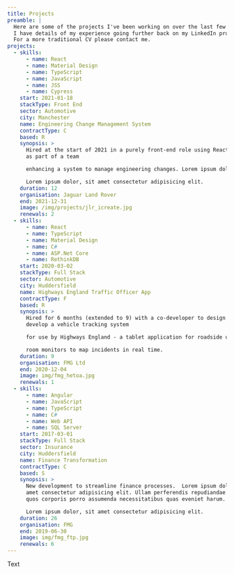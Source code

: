 ```yaml
---
title: Projects
preamble: |
  Here are some of the projects I've been working on over the last few years. 
  I have details of my experience going further back on my LinkedIn profile.
  For a more traditional CV please contact me.
projects:
  - skills:
      - name: React
      - name: Material Design
      - name: TypeScript
      - name: JavaScript
      - name: JSS
      - name: Cypress
    start: 2021-01-18
    stackType: Front End
    sector: Automotive
    city: Manchester
    name: Engineering Change Management System
    contractType: C
    based: R
    synopsis: >
      Hired at the start of 2021 in a purely front-end role using React to work
      as part of a team

      enhancing a system to manage engineering changes. Lorem ipsum dolor, sit amet consectetur adipisicing elit. 

      Lorem ipsum dolor, sit amet consectetur adipisicing elit. 
    duration: 12
    organisation: Jaguar Land Rover
    end: 2021-12-31
    image: /img/projects/jlr_icreate.jpg
    renewals: 2
  - skills:
      - name: React
      - name: TypeScript
      - name: Material Design
      - name: C#
      - name: ASP.Net Core
      - name: RethinkDB
    start: 2020-03-02
    stackType: Full Stack
    sector: Automotive
    city: Huddersfield
    name: Highways England Traffic Officer App
    contractType: F
    based: R
    synopsis: >
      Hired for 6 months (extended to 9) with a co-developer to design and
      develop a vehicle tracking system

      for use by Highways England - a tablet application for roadside use by traffic officers, and a portal for control

      room monitors to map incidents in real time.
    duration: 9
    organisation: FMG Ltd
    end: 2020-12-04
    image: img/fmg_hetoa.jpg
    renewals: 1
  - skills:
      - name: Angular
      - name: JavaScript
      - name: TypeScript
      - name: C#
      - name: Web API
      - name: SQL Server
    start: 2017-03-01
    stackType: Full Stack
    sector: Insurance
    city: Huddersfield
    name: Finance Transformation
    contractType: C
    based: S
    synopsis: >
      New development to streamline finance processes.  Lorem ipsum dolor, sit
      amet consectetur adipisicing elit. Ullam perferendis repudiandae facilis
      quos corporis porro assumenda necessitatibus quas eveniet harum.

      Lorem ipsum dolor, sit amet consectetur adipisicing elit. 
    duration: 26
    organisation: FMG
    end: 2019-06-30
    image: img/fmg_ftp.jpg
    renewals: 6
---
```

Text